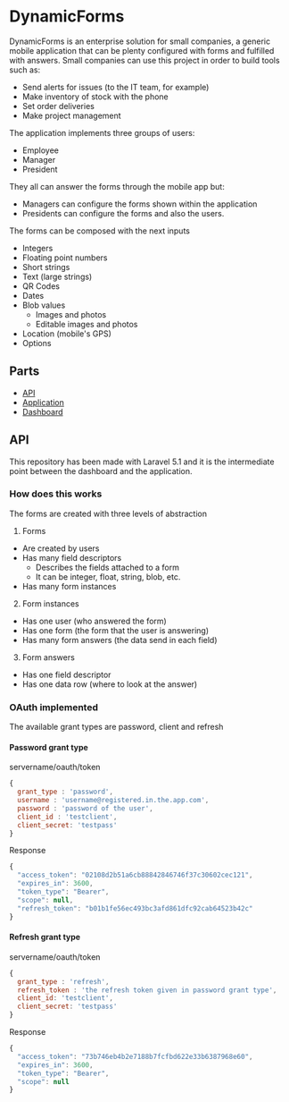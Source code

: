 # DynamicForms

DynamicForms is an enterprise solution for small companies, a generic mobile application that can be plenty configured with forms and fulfilled with answers. Small companies can use this project in order to build tools such as:

* Send alerts for issues (to the IT team, for example)
* Make inventory of stock with the phone
* Set order deliveries
* Make project management

The application implements three groups of users:
* Employee
* Manager
* President

They all can answer the forms through the mobile app but:
* Managers can configure the forms shown within the application
* Presidents can configure the forms and also the users.

The forms can be composed with the next inputs
* Integers
* Floating point numbers
* Short strings
* Text (large strings)
* QR Codes
* Dates
* Blob values
  * Images and photos
  * Editable images and photos
* Location (mobile's GPS)
* Options

## Parts

* [API](https://github.com/cnexans/DynamicForms--API)
* [Application](https://github.com/cnexans/DynamicForms--App)
* [Dashboard](https://github.com/cnexans/DynamicForms--Dashboard)

## API

This repository has been made with Laravel 5.1 and it is the intermediate point between the dashboard and the application.

### How does this works

The forms are created with three levels of abstraction

1. Forms
  * Are created by users
  * Has many field descriptors
    * Describes the fields attached to a form
    * It can be integer, float, string, blob, etc.
  * Has many form instances
2. Form instances
  * Has one user (who answered the form)
  * Has one form (the form that the user is answering)
  * Has many form answers (the data send in each field)
3. Form answers
  * Has one field descriptor
  * Has one data row (where to look at the answer)

### OAuth implemented

The available grant types are password, client and refresh

#### Password grant type

servername/oauth/token
```javascript
{
  grant_type : 'password',
  username : 'username@registered.in.the.app.com',
  password : 'password of the user',
  client_id : 'testclient',
  client_secret: 'testpass'
}
```

Response
```javascript
{
  "access_token": "02108d2b51a6cb88842846746f37c30602cec121",
  "expires_in": 3600,
  "token_type": "Bearer",
  "scope": null,
  "refresh_token": "b01b1fe56ec493bc3afd861dfc92cab64523b42c"
}
```


#### Refresh grant type

servername/oauth/token
```javascript
{
  grant_type : 'refresh',
  refresh_token : 'the refresh token given in password grant type',
  client_id: 'testclient',
  client_secret: 'testpass'
}
```
Response
```javascript
{
  "access_token": "73b746eb4b2e7188b7fcfbd622e33b6387968e60",
  "expires_in": 3600,
  "token_type": "Bearer",
  "scope": null
}
```
